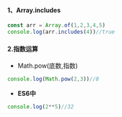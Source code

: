 #### 1、Array.includes

```` javascript
const arr = Array.of(1,2,3,4,5)
console.log(arr.includes(4))//true
````

#### 2.指数运算

* Math.pow(底数,指数)

```` javascript
console.log(Math.pow(2,3))//8
````

* **ES6中**

```` javascript
console.log(2**5)//32
````

